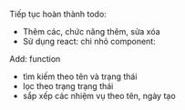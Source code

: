 Tiếp tục hoàn thành todo:
- Thêm các, chức năng thêm, sửa xóa
- Sử dụng react: chi nhỏ component:

Add: function
- tìm kiếm theo tên và trạng thái
- lọc theo trạng trạng thái
- sắp xếp các nhiệm vụ theo tên, ngày tạo
